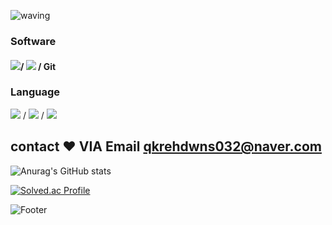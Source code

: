 ![waving](https://capsule-render.vercel.app/api?type=waving&height=200&text=DongjunPark&fontAlign=30&fontAlignY=35&color=gradient)


### Software
####  <img src="https://img.shields.io/badge/-Visual%20Studio-blue?style=for-the-badge&logo=Visual%20Studio2B%2B&logoColor=white">/ <img src="https://img.shields.io/badge/-Eclipse-orange?style=for-the-badge&logo=Eclipse2B%2B&logoColor=white"> / Git 

### Language

<img src="https://img.shields.io/badge/C-red?style=for-the-badge&logo=c2B%2B&logoColor=white"> / <img src="https://img.shields.io/badge/java-pink?style=for-the-badge&logo=java&logoColor=white"> / <img src="https://img.shields.io/badge/python-yellow?style=for-the-badge&logo=python&logoColor=white">


## contact ❤️ VIA Email qkrehdwns032@naver.com

![Anurag's GitHub stats](https://github-readme-stats.vercel.app/api?username=qkrehdwns032&show_icons=true&theme=radical)

[![Solved.ac Profile](http://mazassumnida.wtf/api/v2/generate_badge?boj=qkrehdwns032)](https://solved.ac/qkrehdwns032/)

![Footer](https://capsule-render.vercel.app/api?type=waving&color=gradient&height=200&section=footer)

